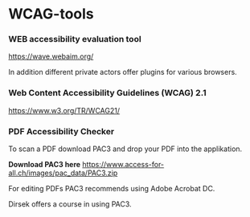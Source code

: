 # WCAG-tools

### WEB accessibility evaluation tool
https://wave.webaim.org/

In addition different private actors offer plugins for various browsers. 

### Web Content Accessibility Guidelines (WCAG) 2.1
https://www.w3.org/TR/WCAG21/


### PDF Accessibility Checker

To scan a PDF download PAC3 and drop your PDF into the applikation.

**Download PAC3 here** https://www.access-for-all.ch/images/pac_data/PAC3.zip  

For editing PDFs PAC3 recommends using Adobe Acrobat DC.

Dirsek offers a course in using PAC3. 
